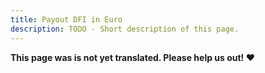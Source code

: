 ```yaml
---
title: Payout DFI in Euro
description: TODO - Short description of this page.
---
```


**This page was is not yet translated. Please help us out! ❤**
